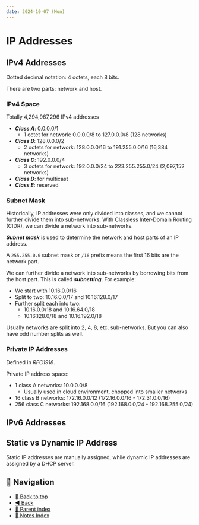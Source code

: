 ```yaml
---
date: 2024-10-07 (Mon)
---
```


# IP Addresses

## IPv4 Addresses

Dotted decimal notation: 4 octets, each 8 bits.

There are two parts: network and host.

### IPv4 Space

Totally 4,294,967,296 IPv4 addresses

- **_Class A_**: 0.0.0.0/1
  - 1 octet for network: 0.0.0.0/8 to 127.0.0.0/8 (128 networks)
- **_Class B_**: 128.0.0.0/2
  - 2 octets for network: 128.0.0.0/16 to 191.255.0.0/16 (16,384 networks)
- **_Class C_**: 192.0.0.0/4
  - 3 octets for network: 192.0.0.0/24 to 223.255.255.0/24 (2,097,152 networks)
- **_Class D_**: for multicast
- **_Class E_**: reserved

### Subnet Mask

Historically, IP addresses were only divided into classes, and we cannot further
divide them into sub-networks. With Classless Inter-Domain Routing (CIDR), we
can divide a network into sub-networks.

**_Subnet mask_** is used to determine the network and host parts of an IP
address.

A `255.255.0.0` subnet mask or `/16` prefix means the first 16 bits are the
network part.

We can further divide a network into sub-networks by borrowing bits from the
host part. This is called **_subnetting_**. For example:

- We start with 10.16.0.0/16
- Split to two: 10.16.0.0/17 and 10.16.128.0/17
- Further split each into two:
  - 10.16.0.0/18 and 10.16.64.0/18
  - 10.16.128.0/18 and 10.16.192.0/18

Usually networks are split into 2, 4, 8, etc. sub-networks. But you can also
have odd number splits as well.

### Private IP Addresses

Defined in _RFC1918_.

Private IP address space:

- 1 class A networks: 10.0.0.0/8
  - Usually used in cloud environment, chopped into smaller networks
- 16 class B networks: 172.16.0.0/12 (172.16.0.0/16 - 172.31.0.0/16)
- 256 class C networks: 192.168.0.0/16 (192.168.0.0/24 - 192.168.255.0/24)

## IPv6 Addresses

## Static vs Dynamic IP Address

Static IP addresses are manually assigned, while dynamic IP addresses are
assigned by a DHCP server.

## 🧭 Navigation

- [🔼 Back to top](#ip-addresses)
- [◀️ Back](networking.md)
- [🔖 Parent index](../../index.md)
- [📑 Notes Index](../../index.md)
